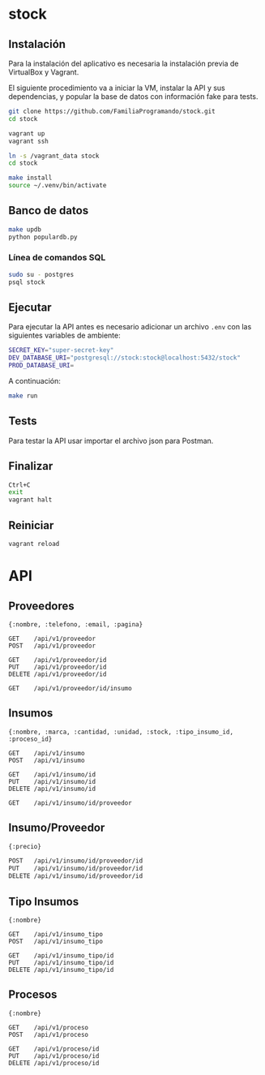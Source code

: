 # stock

## Instalación

Para la instalación del aplicativo es necesaria la instalación previa
de VirtualBox y Vagrant.

El siguiente procedimiento va a iniciar la VM, instalar la API y sus
dependencias, y popular la base de datos con información fake para
tests.

```bash
git clone https://github.com/FamiliaProgramando/stock.git
cd stock

vagrant up
vagrant ssh

ln -s /vagrant_data stock
cd stock

make install
source ~/.venv/bin/activate
```

## Banco de datos

```bash
make updb
python populardb.py
```

### Línea de comandos SQL

```bash
sudo su - postgres
psql stock
```

## Ejecutar

Para ejecutar la API antes es necesario adicionar un archivo `.env` con
las siguientes variables de ambiente:

```bash
SECRET_KEY="super-secret-key"
DEV_DATABASE_URI="postgresql://stock:stock@localhost:5432/stock"
PROD_DATABASE_URI=

```

A continuación:

```bash
make run
```

## Tests

Para testar la API usar importar el archivo json para Postman.

## Finalizar

```bash
Ctrl+C
exit
vagrant halt
```

## Reiniciar
```
vagrant reload
```

# API

## Proveedores

```
{:nombre, :telefono, :email, :pagina}

GET    /api/v1/proveedor
POST   /api/v1/proveedor

GET    /api/v1/proveedor/id
PUT    /api/v1/proveedor/id
DELETE /api/v1/proveedor/id

GET    /api/v1/proveedor/id/insumo
```

## Insumos

```
{:nombre, :marca, :cantidad, :unidad, :stock, :tipo_insumo_id, :proceso_id}

GET    /api/v1/insumo
POST   /api/v1/insumo

GET    /api/v1/insumo/id
PUT    /api/v1/insumo/id
DELETE /api/v1/insumo/id

GET    /api/v1/insumo/id/proveedor
```

## Insumo/Proveedor

```bash
{:precio}

POST   /api/v1/insumo/id/proveedor/id
PUT    /api/v1/insumo/id/proveedor/id
DELETE /api/v1/insumo/id/proveedor/id
```

## Tipo Insumos

```
{:nombre}

GET    /api/v1/insumo_tipo
POST   /api/v1/insumo_tipo

GET    /api/v1/insumo_tipo/id
PUT    /api/v1/insumo_tipo/id
DELETE /api/v1/insumo_tipo/id
```

## Procesos

```
{:nombre}

GET    /api/v1/proceso
POST   /api/v1/proceso

GET    /api/v1/proceso/id
PUT    /api/v1/proceso/id
DELETE /api/v1/proceso/id
```
